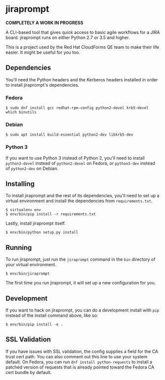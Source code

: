 # jiraprompt

**COMPLETELY A WORK IN PROGRESS**

A CLI-based tool that gives quick access to basic agile workflows for a JIRA board. jiraprompt runs on either Python
2.7 or 3.5 and higher.

This is a project used by the Red Hat CloudForms QE team to make their life easier. It might be
useful for you too.

## Dependencies
You'll need the Python headers and the Kerberos headers installed in order to install jiraprompt's
dependencies.

### Fedora

```
$ sudo dnf install gcc redhat-rpm-config python2-devel krb5-devel which binutils
```

### Debian

```
$ sudo apt install build-essential python2-dev libkrb5-dev
```

### Python 3

If you want to use Python 3 instead of Python 2, you'll need to install `python3-devel` instead of
`python2-devel` on Fedora, or `python3-dev` instead of `python2-dev` on Debian.

## Installing

To install jiraprompt and the rest of its dependencies, you'll need to set up a virtual environment
and install the dependencies from `requirements.txt`.

```
$ virtualenv env
$ env/bin/pip install -r requirements.txt
```

Lastly, install jiraprompt itself.

```
$ env/bin/python setup.py install
```

## Running

To run jiraprompt, just run the `jiraprompt` command in the `bin` directory of your virtual
environment.

```
$ env/bin/jiraprompt
```

The first time you run jiraprompt, it will set up a new configuration for you.

## Development

If you want to hack on jiraprompt, you can do a development install with `pip` instead of the
install command above, like so:

```
$ env/bin/pip install -e .
```

## SSL Validation

If you have issues with SSL validation, the config supplies a field for the CA trust cert path. You
can also comment out this line to use your system default. On Fedora, you can run
`dnf install python-requests` to install a patched version of requests that is already pointed
toward the Fedora CA cert bundle by default.
